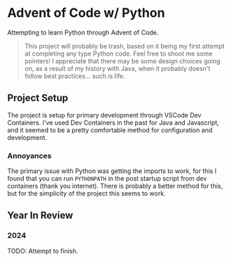 # Advent of Code w/ Python

Attempting to learn Python through Advent of Code.

> This project will probably be trash, based on it being my first attempt at completing any type Python code.  Feel free to shoot me some pointers!   I appreciate that there may be some design choices going on, as a result of my history with Java, when it probably doesn't follow best practices... such is life.

## Project Setup

The project is setup for primary development through VSCode Dev Containers.  I've used Dev Containers in the past for Java and Javascript, and it seemed to be a pretty comfortable method for configuration and development.  

### Annoyances

The primary issue with Python was getting the imports to work, for this I found that you can run `PYTHONPATH` in the post startup script from dev containers (thank you internet).  There is probably a better method for this, but for the simplicity of the project this seems to work.

## Year In Review

### 2024

TODO: Attempt to finish.
